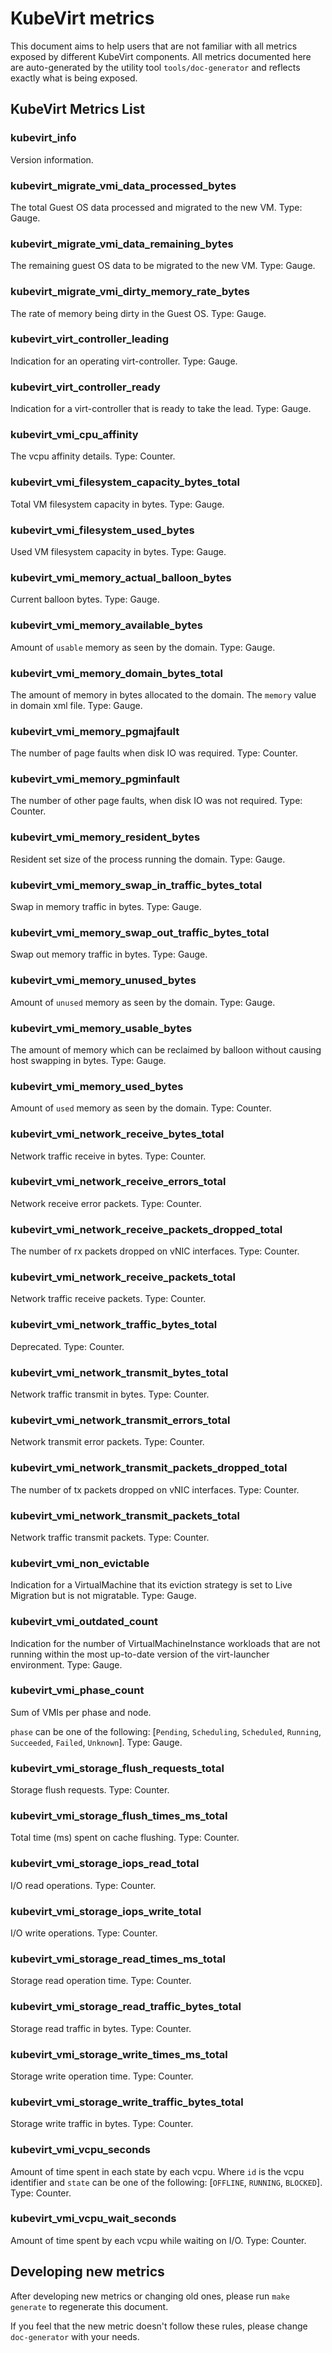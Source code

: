 <!--
	This is an auto-generated file.
	PLEASE DO NOT EDIT THIS FILE.
	See "Developing new metrics" below how to generate this file
-->

# KubeVirt metrics
This document aims to help users that are not familiar with all metrics exposed by different KubeVirt components.
All metrics documented here are auto-generated by the utility tool `tools/doc-generator` and reflects exactly what is being exposed.

## KubeVirt Metrics List
### kubevirt_info
Version information.

### kubevirt_migrate_vmi_data_processed_bytes
The total Guest OS data processed and migrated to the new VM. Type: Gauge.

### kubevirt_migrate_vmi_data_remaining_bytes
The remaining guest OS data to be migrated to the new VM. Type: Gauge.

### kubevirt_migrate_vmi_dirty_memory_rate_bytes
The rate of memory being dirty in the Guest OS. Type: Gauge.

### kubevirt_virt_controller_leading
Indication for an operating virt-controller. Type: Gauge.

### kubevirt_virt_controller_ready
Indication for a virt-controller that is ready to take the lead. Type: Gauge.

### kubevirt_vmi_cpu_affinity
The vcpu affinity details. Type: Counter.

### kubevirt_vmi_filesystem_capacity_bytes_total
Total VM filesystem capacity in bytes. Type: Gauge.

### kubevirt_vmi_filesystem_used_bytes
Used VM filesystem capacity in bytes. Type: Gauge.

### kubevirt_vmi_memory_actual_balloon_bytes
Current balloon bytes. Type: Gauge.

### kubevirt_vmi_memory_available_bytes
Amount of `usable` memory as seen by the domain. Type: Gauge.

### kubevirt_vmi_memory_domain_bytes_total
The amount of memory in bytes allocated to the domain. The `memory` value in domain xml file. Type: Gauge.

### kubevirt_vmi_memory_pgmajfault
The number of page faults when disk IO was required. Type: Counter.

### kubevirt_vmi_memory_pgminfault
The number of other page faults, when disk IO was not required. Type: Counter.

### kubevirt_vmi_memory_resident_bytes
Resident set size of the process running the domain. Type: Gauge.

### kubevirt_vmi_memory_swap_in_traffic_bytes_total
Swap in memory traffic in bytes. Type: Gauge.

### kubevirt_vmi_memory_swap_out_traffic_bytes_total
Swap out memory traffic in bytes. Type: Gauge.

### kubevirt_vmi_memory_unused_bytes
Amount of `unused` memory as seen by the domain. Type: Gauge.

### kubevirt_vmi_memory_usable_bytes
The amount of memory which can be reclaimed by balloon without causing host swapping in bytes. Type: Gauge.

### kubevirt_vmi_memory_used_bytes
Amount of `used` memory as seen by the domain. Type: Counter.

### kubevirt_vmi_network_receive_bytes_total
Network traffic receive in bytes. Type: Counter.

### kubevirt_vmi_network_receive_errors_total
Network receive error packets. Type: Counter.

### kubevirt_vmi_network_receive_packets_dropped_total
The number of rx packets dropped on vNIC interfaces. Type: Counter.

### kubevirt_vmi_network_receive_packets_total
Network traffic receive packets. Type: Counter.

### kubevirt_vmi_network_traffic_bytes_total
Deprecated. Type: Counter.

### kubevirt_vmi_network_transmit_bytes_total
Network traffic transmit in bytes. Type: Counter.

### kubevirt_vmi_network_transmit_errors_total
Network transmit error packets. Type: Counter.

### kubevirt_vmi_network_transmit_packets_dropped_total
The number of tx packets dropped on vNIC interfaces. Type: Counter.

### kubevirt_vmi_network_transmit_packets_total
Network traffic transmit packets. Type: Counter.

### kubevirt_vmi_non_evictable
Indication for a VirtualMachine that its eviction strategy is set to Live Migration but is not migratable. Type: Gauge.

### kubevirt_vmi_outdated_count
Indication for the number of VirtualMachineInstance workloads that are not running within the most up-to-date version of the virt-launcher environment. Type: Gauge.

### kubevirt_vmi_phase_count
Sum of VMIs per phase and node.

`phase` can be one of the following: [`Pending`, `Scheduling`, `Scheduled`, `Running`, `Succeeded`, `Failed`, `Unknown`]. Type: Gauge.

### kubevirt_vmi_storage_flush_requests_total
Storage flush requests. Type: Counter.

### kubevirt_vmi_storage_flush_times_ms_total
Total time (ms) spent on cache flushing. Type: Counter.

### kubevirt_vmi_storage_iops_read_total
I/O read operations. Type: Counter.

### kubevirt_vmi_storage_iops_write_total
I/O write operations. Type: Counter.

### kubevirt_vmi_storage_read_times_ms_total
Storage read operation time. Type: Counter.

### kubevirt_vmi_storage_read_traffic_bytes_total
Storage read traffic in bytes. Type: Counter.

### kubevirt_vmi_storage_write_times_ms_total
Storage write operation time. Type: Counter.

### kubevirt_vmi_storage_write_traffic_bytes_total
Storage write traffic in bytes. Type: Counter.

### kubevirt_vmi_vcpu_seconds
Amount of time spent in each state by each vcpu. Where `id` is the vcpu identifier and `state` can be one of the following: [`OFFLINE`, `RUNNING`, `BLOCKED`]. Type: Counter.

### kubevirt_vmi_vcpu_wait_seconds
Amount of time spent by each vcpu while waiting on I/O. Type: Counter.

## Developing new metrics
After developing new metrics or changing old ones, please run `make generate` to regenerate this document.

If you feel that the new metric doesn't follow these rules, please change `doc-generator` with your needs.
